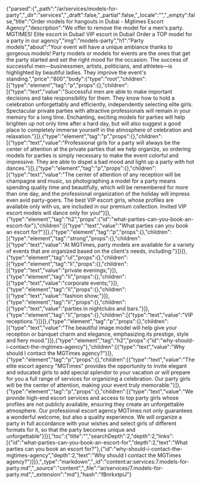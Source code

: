 {"parsed":{"_path":"/ar/services/models-for-party","_dir":"services","_draft":false,"_partial":false,"_locale":"","_empty":false,"title":"Order models for hangouts in Dubai - Mgtimes Escort Agency","description":"We offer to remove the model for a men's party. MGTIMES! Elite escort in Dubai! VIP escort in Dubai! Order a TOP model for a party in our agency","img":"models-party","h1":"Party models","about":"Your event will have a unique ambiance thanks to gorgeous models! Party models or models for events are the ones that get the party started and set the right mood for the occasion. The success of successful men—businessmen, artists, politicians, and athletes—is highlighted by beautiful ladies. They improve the event's standing.","price":"800","body":{"type":"root","children":[{"type":"element","tag":"p","props":{},"children":[{"type":"text","value":"Successful men are able to make important decisions and take responsibility for them. They know how to hold a celebration unforgettably and efficiently, independently selecting elite girls. Spectacular private parties with attractive professionals will remain in your memory for a long time. Enchanting, exciting models for parties will help brighten up not only time after a hard day, but will also suggest a good place to completely immerse yourself in the atmosphere of celebration and relaxation."}]},{"type":"element","tag":"p","props":{},"children":[{"type":"text","value":"Professional girls for a party will always be the center of attention at the private parties that we help organize, so ordering models for parties is simply necessary to make the event colorful and impressive. They are able to dispel a bad mood and light up a party with hot dances."}]},{"type":"element","tag":"p","props":{},"children":[{"type":"text","value":"The center of attention of any reception will be champagne and music, so photographing a model for a party means spending quality time and beautifully, which will be remembered for more than one day, and the professional organization of the holiday will impress even avid party-goers. The best VIP escort girls, whose profiles are available only with us, are included in our premium collection. Invited VIP escort models will dance only for you!"}]},{"type":"element","tag":"h2","props":{"id":"what-parties-can-you-book-an-escort-for"},"children":[{"type":"text","value":"What parties can you book an escort for?"}]},{"type":"element","tag":"p","props":{},"children":[{"type":"element","tag":"strong","props":{},"children":[{"type":"text","value":"At MGTimes, party models are available for a variety of events that are organized based on the client's needs, including:"}]}]},{"type":"element","tag":"ul","props":{},"children":[{"type":"element","tag":"li","props":{},"children":[{"type":"text","value":"private evenings;"}]},{"type":"element","tag":"li","props":{},"children":[{"type":"text","value":"corporate events;"}]},{"type":"element","tag":"li","props":{},"children":[{"type":"text","value":"fashion show;"}]},{"type":"element","tag":"li","props":{},"children":[{"type":"text","value":"parties in nightclubs and bars."}]},{"type":"element","tag":"li","props":{},"children":[{"type":"text","value":"VIP receptions."}]}]},{"type":"element","tag":"p","props":{},"children":[{"type":"text","value":"The beautiful image model will help give your reception or banquet charm and elegance, emphasizing its prestige, style and fiery mood."}]},{"type":"element","tag":"h2","props":{"id":"why-should-i-contact-the-mgtimes-agency"},"children":[{"type":"text","value":"Why should I contact the MGTimes agency?"}]},{"type":"element","tag":"p","props":{},"children":[{"type":"text","value":"The elite escort agency \"MGTimes\" provides the opportunity to invite elegant and educated girls to add special splendor to your vacation or will prepare for you a full range of services for organizing a celebration. Our party girls will be the center of attention, making your event truly memorable."}]},{"type":"element","tag":"p","props":{},"children":[{"type":"text","value":"We provide high-end escort services and access to top party girls whose profiles are not publicly available, ensuring they create an unforgettable atmosphere. Our professional escort agency MGTimes not only guarantees a wonderful welcome, but also a quality experience. We will organize a party in full accordance with your wishes and select girls of different formats for it, so that the party becomes unique and unforgettable"}]}],"toc":{"title":"","searchDepth":2,"depth":2,"links":[{"id":"what-parties-can-you-book-an-escort-for","depth":2,"text":"What parties can you book an escort for?"},{"id":"why-should-i-contact-the-mgtimes-agency","depth":2,"text":"Why should I contact the MGTimes agency?"}]}},"_type":"markdown","_id":"content:ar:services:7.models-for-party.md","_source":"content","_file":"ar/services/7.models-for-party.md","_extension":"md"},"hash":"fBnrkxtpiJ"}
